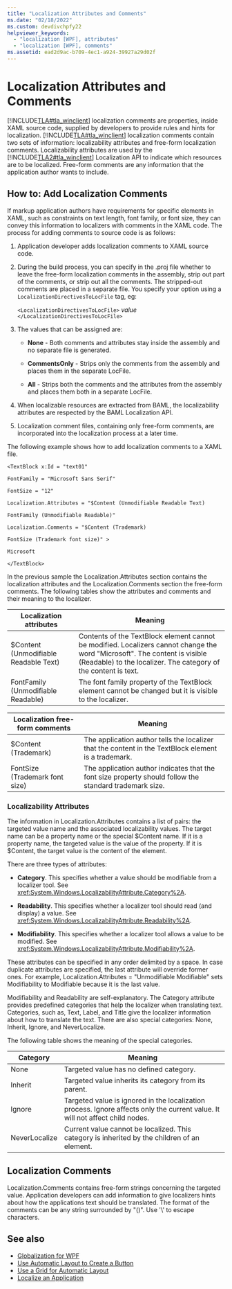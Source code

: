 ```yaml
---
title: "Localization Attributes and Comments"
ms.date: "02/18/2022"
ms.custom: devdivchpfy22
helpviewer_keywords: 
  - "localization [WPF], attributes"
  - "localization [WPF], comments"
ms.assetid: ead2d9ac-b709-4ec1-a924-39927a29d02f
---
```

# Localization Attributes and Comments
[!INCLUDE[TLA#tla_winclient](../../../includes/tlasharptla-winclient-md.md)] localization comments are properties, inside XAML source code, supplied by developers to provide rules and hints for localization. [!INCLUDE[TLA#tla_winclient](../../../includes/tlasharptla-winclient-md.md)] localization comments contain two sets of information: localizability attributes and free-form localization comments. Localizability attributes are used by the [!INCLUDE[TLA2#tla_winclient](../../../includes/tla2sharptla-winclient-md.md)] Localization API to indicate which resources are to be localized. Free-form comments are any information that the application author wants to include.  

<a name="Localizer_Comments_"></a>
## How to: Add Localization Comments
 If markup application authors have requirements for specific elements in XAML, such as constraints on text length, font family, or font size, they can convey this information to localizers with comments in the XAML code. The process for adding comments to source code is as follows:  
  
1. Application developer adds localization comments to XAML source code.  
  
2. During the build process, you can specify in the .proj file whether to leave the free-form localization comments in the assembly, strip out part of the comments, or strip out all the comments. The stripped-out comments are placed in a separate file. You specify your option using a `LocalizationDirectivesToLocFile` tag, eg:  
  
     `<LocalizationDirectivesToLocFile>` *value* `</LocalizationDirectivesToLocFile>`  
  
3. The values that can be assigned are:  
  
    - **None** - Both comments and attributes stay inside the assembly and no separate file is generated.  
  
    - **CommentsOnly** - Strips only the comments from the assembly and places them in the separate LocFile.  
  
    - **All** - Strips both the comments and the attributes from the assembly and places them both in a separate LocFile.  
  
4. When localizable resources are extracted from BAML, the localizability attributes are respected by the BAML Localization API.  
  
5. Localization comment files, containing only free-form comments, are incorporated into the localization process at a later time.  
  
 The following example shows how to add localization comments to a XAML file.  
  
 `<TextBlock x:Id = "text01"`  
  
 `FontFamily = "Microsoft Sans Serif"`  
  
 `FontSize = "12"`  
  
 `Localization.Attributes = "$Content (Unmodifiable Readable Text)`  
  
 `FontFamily (Unmodifiable Readable)"`  
  
 `Localization.Comments = "$Content (Trademark)`  
  
 `FontSize (Trademark font size)" >`  
  
 `Microsoft`  
  
 `</TextBlock>`  
  
 In the previous sample the Localization.Attributes section contains the localization attributes and the Localization.Comments section the free-form comments. The following tables show the attributes and comments and their meaning to the localizer.  
  
|Localization attributes|Meaning|  
|-----------------------------|-------------|  
|$Content (Unmodifiable Readable Text)|Contents of the TextBlock element cannot be modified. Localizers cannot change the word "Microsoft". The content is visible (Readable) to the localizer. The category of the content is text.|  
|FontFamily (Unmodifiable Readable)|The font family property of the TextBlock element cannot be changed but it is visible to the localizer.|  
  
|Localization free-form comments|Meaning|  
|--------------------------------------|-------------|  
|$Content (Trademark)|The application author tells the localizer that the content in the TextBlock element is a trademark.|  
|FontSize (Trademark font size)|The application author indicates that the font size property should follow the standard trademark size.|  
  
### Localizability Attributes  
 The information in Localization.Attributes contains a list of pairs: the targeted value name and the associated localizability values. The target name can be a property name or the special $Content name. If it is a property name, the targeted value is the value of the property. If it is $Content, the target value is the content of the element.  
  
 There are three types of attributes:  
  
- **Category**. This specifies whether a value should be modifiable from a localizer tool. See <xref:System.Windows.LocalizabilityAttribute.Category%2A>.  
  
- **Readability**. This specifies whether a localizer tool should read (and display) a value. See <xref:System.Windows.LocalizabilityAttribute.Readability%2A>.  
  
- **Modifiability**. This specifies whether a localizer tool allows a value to be modified. See <xref:System.Windows.LocalizabilityAttribute.Modifiability%2A>.  
  
 These attributes can be specified in any order delimited by a space. In case duplicate attributes are specified, the last attribute will override former ones. For example, Localization.Attributes = "Unmodifiable Modifiable" sets Modifiability to Modifiable because it is the last value.  
  
 Modifiability and Readability are self-explanatory. The Category attribute provides predefined categories that help the localizer when translating text. Categories, such as, Text, Label, and Title give the localizer information about how to translate the text. There are also special categories: None, Inherit, Ignore, and NeverLocalize.  
  
 The following table shows the meaning of the special categories.  
  
|Category|Meaning|  
|--------------|-------------|  
|None|Targeted value has no defined category.|  
|Inherit|Targeted value inherits its category from its parent.|  
|Ignore|Targeted value is ignored in the localization process. Ignore affects only the current value. It will not affect child nodes.|  
|NeverLocalize|Current value cannot be localized. This category is inherited by the children of an element.|  
  
<a name="Localization_Comments"></a>
## Localization Comments  
 Localization.Comments contains free-form strings concerning the targeted value. Application developers can add information to give localizers hints about how the applications text should be translated. The format of the comments can be any string surrounded by "()". Use '\\' to escape characters.  
  
## See also

- [Globalization for WPF](globalization-for-wpf.md)
- [Use Automatic Layout to Create a Button](how-to-use-automatic-layout-to-create-a-button.md)
- [Use a Grid for Automatic Layout](how-to-use-a-grid-for-automatic-layout.md)
- [Localize an Application](how-to-localize-an-application.md)
